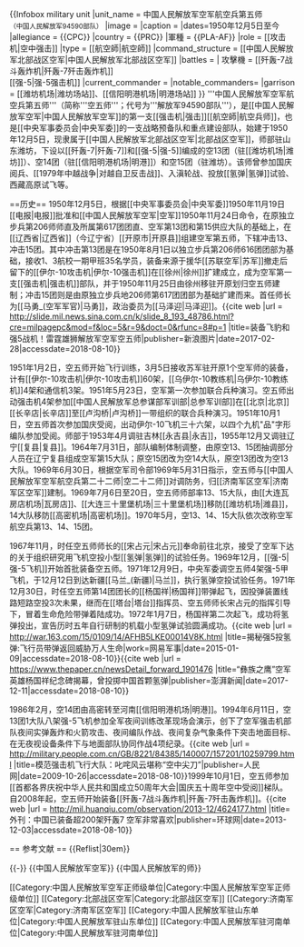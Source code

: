 {{Infobox military unit
|unit_name = 中国人民解放军空军航空兵第五师<br /><small>（中国人民解放军94590部队）</small>
|image = 
|caption = 
|dates=1950年12月5日至今
|allegiance = {{CPC}}
|country = {{PRC}}
|軍種 = {{PLA-AF}}
|role = [[攻击机|空中强击]]
|type = [[航空師|航空師]]
|command_structure = [[中国人民解放军北部战区空军|中国人民解放军北部战区空军]]
|battles = 
| 攻擊機 =  [[歼轰-7战斗轰炸机|歼轰-7歼击轰炸机]]<br />[[强-5|强-5强击机]]
|current_commander =
|notable_commanders= 
|garrison = [[潍坊机场|潍坊场站]]、[[信阳明港机场|明港场站]]
}}
'''中国人民解放军空军航空兵第五师'''（简称'''空五师'''；代号为'''解放军94590部队'''），是[[中国人民解放军空军|中国人民解放军空军]]的第一支[[强击机|强击]][[航空師|航空兵师]]，也是[[中央军事委员会|中央军委]]的一支战略预备队和重点建设部队，始建于1950年12月5日，现隶属于[[中国人民解放军北部战区空军|北部战区空军]]，师部驻山东潍坊，下设以[[歼轰-7|歼轰-7]]和[[强-5|强-5]]编成的空13团（驻[[潍坊机场|潍坊]]）、空14团（驻[[信阳明港机场|明港]]）和空15团（驻潍坊）。该师曾参加国庆阅兵、[[1979年中越战争|对越自卫反击战]]、入滇轮战、投放[[氢弹|氢弹]]试验、西藏高原试飞等。

==历史==
1950年12月5日，根据[[中央军事委员会|中央军委]]1950年11月19日[[电报|电报]]批准和[[中国人民解放军空军|空军]]1950年11月24日命令，在原独立步兵第206师师直及所属第617团团直、空军第13团和第15供应大队的基础上，在[[辽西省|辽西省]]（今辽宁省）[[开原市|开原县]]组建空军第五师，下辖冲击13、冲击15团。其中冲击第13团是在1950年8月1日以独立步兵第206师616团团部为基础，接收1、3航校一期甲班35名学员，装备来源于援华[[苏联空军|苏军]]撤走后留下的[[伊尔-10攻击机|伊尔-10强击机]]在[[徐州|徐州]]扩建成立，成为空军第一支[[强击机|强击机]]部队，并于1950年11月25日由徐州移驻开原划归空五师建制；冲击15团则是由原独立步兵地206师第617团团部为基础扩建而来。首任师长为[[马勇_(空军军官)|马勇]]，政治委员为[[马泽迎|马泽迎]]。<ref>{{cite web |url = http://slide.mil.news.sina.com.cn/k/slide_8_193_48786.html?cre=milpagepc&mod=f&loc=5&r=9&doct=0&rfunc=8#p=1 |title=装备飞豹和强5战机！雷霆雄狮解放军空军空五师|publisher=新浪图片|date=2017-02-28|accessdate=2018-08-10}}</ref>

1951年1月2日，空五师开始飞行训练，3月5日接收苏军驻开原1个空军师的装备，计有[[伊尔-10攻击机|伊尔-10攻击机]]60架，[[乌伊尔-10教练机|乌伊尔-10教练机]]4架和通信机3架。1951年5月23日，空军第一次参加联合兵种演习。空五师出动强击机4架参加[[中国人民解放军总参谋部军训部|总参军训部]]在[[北京|北京]][[长辛店|长辛店]]至[[卢沟桥|卢沟桥]]一带组织的联合兵种演习。1951年10月1日，空五师首次参加国庆受阅，出动伊尔-10飞机三十六架，以四个九机"品"字形编队参加受阅。师部于1953年4月调驻吉林[[永吉县|永吉]]，1955年12月又调驻辽宁[[复县|复县]]。1964年7月31日，部队编制体制调整，由原空13、15团抽调部分人员在辽宁复县组成空军第15大队；原空15团改为空14大队，原空13团改为空13大队。1969年6月30日，根据空军司令部1969年5月31日指示，空五师与[[中国人民解放军空军航空兵第二十二师|空二十二师]]对调防务，归[[济南军区空军|济南军区空军]]建制。1969年7月6日至20日，空五师师部率13、15大队，由[[大连瓦房店机场|瓦房店]]、[[大连三十里堡机场|三十里堡机场]]移防[[潍坊机场|潍县]]，14大队移防[[高密机场|高密机场]]。1970年5月，空13、14、15大队依次改称空军航空兵第13、14、15团。

1967年11月，时任空五师师长的[[宋占元|宋占元]]奉命前往北京，接受了空军下达的关于组织研究用飞机空投小型[[氢弹|氢弹]]的试验任务。1969年12月，[[强-5|强-5飞机]]开始首批装备空五师。1971年12月9日，中央军委调空五师4架强-5甲飞机，于12月12日到达新疆[[马兰_(新疆)|马兰]]，执行氢弹空投试验任务。1971年12月30日，时任空五师第14团团长的[[杨国祥|杨国祥]]带弹起飞，因投弹装置线路短路空投3次未果，继而在[[塔台|塔台]]指挥员、空五师师长宋占元的指挥引导下，冒着生命危险带弹着陆成功。1972年1月7日，杨国祥第二次起飞，成功将氢弹投出，宣告历时五年自行研制的机载小型氢弹试验圆满成功。<ref>{{cite web |url = http://war.163.com/15/0109/14/AFHB5LKE00014V8K.html |title=揭秘强5投氢弹:飞行员带弹返回威胁万人生命|work=网易军事|date=2015-01-09|accessdate=2018-08-10}}</ref><ref>{{cite web |url = https://www.thepaper.cn/newsDetail_forward_1901476 |title=“彝族之鹰”空军英雄杨国祥纪念碑揭幕，曾投掷中国首颗氢弹|publisher=澎湃新闻|date=2017-12-11|accessdate=2018-08-10}}</ref>

1986年2月，空14团由高密转至河南[[信阳明港机场|明港]]。1994年6月11日，空13团1大队八架强-5飞机参加全军夜间训练改革现场会演示，创下了空军强击机部队夜间实弹轰炸和火箭攻击、夜间编队作战、夜间复杂气象条件下突击地面目标、在无夜视设备条件下与地面部队协同作战4项纪录。<ref>{{cite web |url = http://military.people.com.cn/GB/8221/84385/140007/157201/10259799.html |title=模范强击机飞行大队：叱咤风云堪称“空中尖刀”|publisher=人民网|date=2009-10-26|accessdate=2018-08-10}}</ref>1999年10月1日，空五师参加[[首都各界庆祝中华人民共和国成立50周年大会|国庆五十周年空中受阅]]梯队。自2008年起，空五师开始装备[[歼轰-7战斗轰炸机|歼轰-7歼击轰炸机]]。<ref>{{cite web |url = http://mil.huanqiu.com/observation/2013-12/4624177.html |title=外刊：中国已装备超200架歼轰7 空军非常喜欢|publisher=环球网|date=2013-12-03|accessdate=2018-08-10}}</ref>

== 参考文献 ==
{{Reflist|30em}}

{{-}}
{{中国人民解放军空军}}
{{中国人民解放军的师}}

[[Category:中国人民解放军空军正师级单位|Category:中国人民解放军空军正师级单位]]
[[Category:北部战区空军|Category:北部战区空军]]
[[Category:济南军区空军|Category:济南军区空军]]
[[Category:中国人民解放军驻山东单位|Category:中国人民解放军驻山东单位]]
[[Category:中国人民解放军驻河南单位|Category:中国人民解放军驻河南单位]]